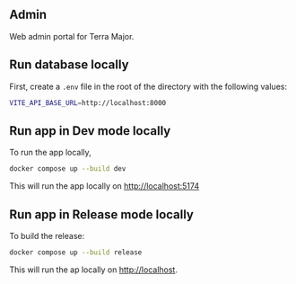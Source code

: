 Admin
---

Web admin portal for Terra Major.

## Run database locally
First, create a `.env` file in the root of the directory with the following values:

```bash
VITE_API_BASE_URL=http://localhost:8000
```

## Run app in Dev mode locally
To run the app locally,

```bash
docker compose up --build dev
```

This will run the app locally on [http://localhost:5174](http://localhost:5174)

## Run app in Release mode locally 

To build the release:

```bash
docker compose up --build release
```

This will run the ap locally on [http://localhost](http://localhost). 